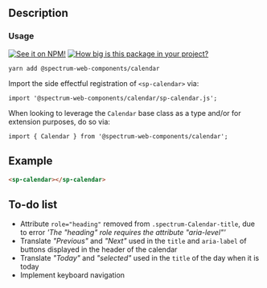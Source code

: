 ## Description

### Usage

[![See it on NPM!](https://img.shields.io/npm/v/@spectrum-web-components/calendar?style=for-the-badge)](https://www.npmjs.com/package/@spectrum-web-components/calendar)
[![How big is this package in your project?](https://img.shields.io/bundlephobia/minzip/@spectrum-web-components/calendar?style=for-the-badge)](https://bundlephobia.com/result?p=@spectrum-web-components/calendar)

```
yarn add @spectrum-web-components/calendar
```

Import the side effectful registration of `<sp-calendar>` via:

```
import '@spectrum-web-components/calendar/sp-calendar.js';
```

When looking to leverage the `Calendar` base class as a type and/or for extension purposes, do so via:

```
import { Calendar } from '@spectrum-web-components/calendar';
```

## Example

```html
<sp-calendar></sp-calendar>
```

## To-do list

-   Attribute `role="heading"` removed from `.spectrum-Calendar-title`, due to error _'The "heading" role requires the attribute "aria-level"'_
-   Translate _"Previous"_ and _"Next"_ used in the `title` and `aria-label` of buttons displayed in the header of the calendar
-   Translate _"Today"_ and _"selected"_ used in the `title` of the day when it is today
-   Implement keyboard navigation
